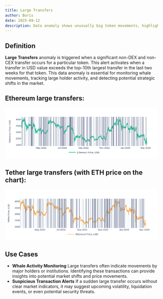 ```yaml
---
title: Large Transfers
author: Boris
date: 2025-09-12
description: Data anomaly shows unusually big token movements, highlighting whale activity and potential market shifts.
---
```


## Definition

**Large Transfers** anomaly is triggered when a significant non-DEX and non-CEX transfer occurs for a particular token. This alert activates when a transfer in USD value exceeds the top-10th largest transfer in the last two weeks for that token.
This data anomaly is essential for monitoring whale movements, tracking large holder activity, and detecting potential strategic shifts in the market.

## Ethereum large transfers:

![](image1.png)

## Tether large transfers (with ETH price on the chart):

![](image2.png)

## Use Cases

- **Whale Activity Monitoring**
Large transfers often indicate movements by major holders or institutions. Identifying these transactions can provide insights into potential market shifts and price movements.
- **Suspicious Transaction Alerts**
If a sudden large transfer occurs without clear market indicators, it may suggest upcoming volatility, liquidation events, or even potential security threats.